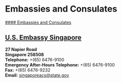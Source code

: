 # Embassies and Consulates

[#### Embassies and Consulates](javascript:void(0); "Embassies and Consulates")

## [U.S. Embassy Singapore](https://sg.usembassy.gov/)

**27 Napier Road  
Singapore 258508  
Telephone:** +(65) 6476-9100  
**Emergency After-Hours Telephone:** +(65) 6476-9100  
**Fax:** +(65) 6476-9232  
**Email:** [singaporeacs@state.gov](mailto:singaporeacs@state.gov)